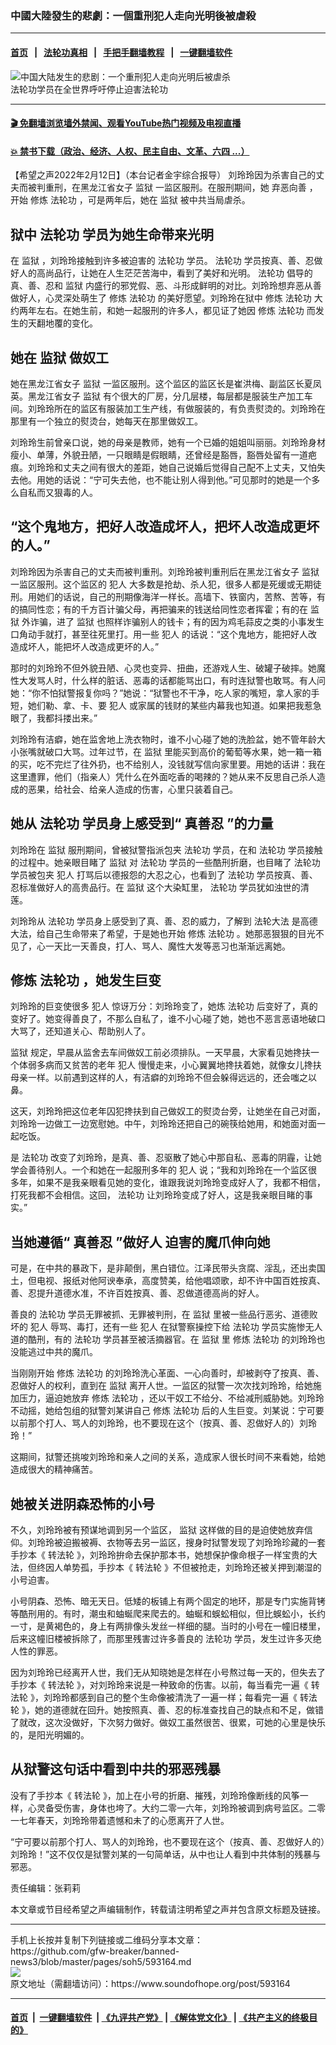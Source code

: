 ### 中國大陸發生的悲劇：一個重刑犯人走向光明後被虐殺
------------------------

#### [首页](https://github.com/gfw-breaker/banned-news3/blob/master/README.md) &nbsp;&nbsp;|&nbsp;&nbsp; [法轮功真相](https://github.com/begood0513/basic/blob/master/README.md)  &nbsp;&nbsp;|&nbsp;&nbsp; [手把手翻墙教程](https://github.com/gfw-breaker/guides/wiki)  &nbsp;&nbsp;|&nbsp;&nbsp; [一键翻墙软件](https://github.com/gfw-breaker/nogfw/blob/master/README.md)  



<div><img alt="中国大陆发生的悲剧：一个重刑犯人走向光明后被虐杀" src="https://img.soundofhope.org/2022-02/cb8f5718-6e53-4f04-b1b2-477183aba132_1_201_a-1644641962451.jpeg"/>
<br/><figcaption class="caption">
 法轮功学员在全世界呼吁停止迫害法轮功
</figcaption></div><hr/>

#### [ 🎬  免翻墙浏览墙外禁闻、观看YouTube热门视频及电视直播](https://github.com/gfw-breaker/HelloWorld)

#### [ 💥  禁书下载（政治、经济、人权、民主自由、文革、六四 ...）](https://github.com/gfw-breaker/books/blob/master/README.md)

<div><div class="Content__Wrapper sc-1bvya0-0 grZQxZ">
 <p class="meta-top">
  <span class="meta">
   【希望之声2022年2月12日】（本台记者金宇综合报导）
  </span>
  刘玲玲因为杀害自己的丈夫而被判重刑，在黑龙江省女子
  <ok href="/term/2509">
   监狱
  </ok>
  一监区服刑。在服刑期间，她
  <ok href="/term/694516">
   弃恶向善
  </ok>
  ，开始
  <ok href="/term/554195">
   修炼
  </ok>
  <ok href="/term/968">
   法轮功
  </ok>
  ，可是两年后，她在
  <ok href="/term/2509">
   监狱
  </ok>
  被中共当局虐杀。
 </p>
 <h2>
  狱中
  <ok href="/term/968">
   法轮功
  </ok>
  学员为她生命带来光明
 </h2>
 <p>
  在
  <ok href="/term/2509">
   监狱
  </ok>
  ，刘玲玲接触到许多被迫害的
  <ok href="/term/968">
   法轮功
  </ok>
  学员。
  <ok href="/term/968">
   法轮功
  </ok>
  学员按真、善、忍做好人的高尚品行，让她在人生茫茫苦海中，看到了美好和光明。
  <ok href="/term/968">
   法轮功
  </ok>
  倡导的真、善、忍和
  <ok href="/term/2509">
   监狱
  </ok>
  内盛行的邪党假、恶、斗形成鲜明的对比。刘玲玲想弃恶从善做好人，心灵深处萌生了
  <ok href="/term/554195">
   修炼
  </ok>
  <ok href="/term/968">
   法轮功
  </ok>
  的美好愿望。刘玲玲在狱中
  <ok href="/term/554195">
   修炼
  </ok>
  <ok href="/term/968">
   法轮功
  </ok>
  大约两年左右。在她生前，和她一起服刑的许多人，都见证了她因
  <ok href="/term/554195">
   修炼
  </ok>
  <ok href="/term/968">
   法轮功
  </ok>
  而发生的天翻地覆的变化。
 </p>
 <h2>
  她在
  <ok href="/term/2509">
   监狱
  </ok>
  做奴工
 </h2>
 <p>
  她在黑龙江省女子
  <ok href="/term/2509">
   监狱
  </ok>
  一监区服刑。这个监区的监区长是崔洪梅、副监区长夏凤英。黑龙江省女子
  <ok href="/term/2509">
   监狱
  </ok>
  有个很大的厂房，分几层楼，每层都是服装生产加工车间。刘玲玲所在的监区有服装加工生产线，有做服装的，有负责熨烫的。刘玲玲在那里有一个独立的熨烫台，她每天在那里做奴工。
 </p>
 <p>
  刘玲玲生前曾亲口说，她的母亲是教师，她有一个已婚的姐姐叫丽丽。刘玲玲身材瘦小、单薄，外貌丑陋，一只眼睛是假眼睛，还曾经是豁唇，豁唇处留有一道疤痕。刘玲玲和丈夫之间有很大的差距，她自己说婚后觉得自己配不上丈夫，又怕失去他。用她的话说：“宁可失去他，也不能让别人得到他。”可见那时的她是一个多么自私而又狠毒的人。
 </p>
 <h2>
  “这个鬼地方，把好人改造成坏人，把坏人改造成更坏的人。”
 </h2>
 <p>
  刘玲玲因为杀害自己的丈夫而被判重刑。刘玲玲被判重刑后在黑龙江省女子
  <ok href="/term/2509">
   监狱
  </ok>
  一监区服刑。这个监区的
  <ok href="/term/221338">
   犯人
  </ok>
  大多数是抢劫、杀人犯，很多人都是死缓或无期徒刑。用她们的话说，自己的刑期像海洋一样长。高墙下、铁窗内，苦熬、苦等，有的搞同性恋；有的千方百计骗父母，再把骗来的钱送给同性恋者挥霍；有的在
  <ok href="/term/2509">
   监狱
  </ok>
  外诈骗，进了
  <ok href="/term/2509">
   监狱
  </ok>
  也照样诈骗别人的钱卡；有的因为鸡毛蒜皮之类的小事发生口角动手就打，甚至往死里打。用一些
  <ok href="/term/221338">
   犯人
  </ok>
  的话说：“这个鬼地方，能把好人改造成坏人，能把坏人改造成更坏的人。”
 </p>
 <p>
  那时的刘玲玲不但外貌丑陋、心灵也变异、扭曲，还游戏人生、破罐子破摔。她魔性大发骂人时，什么样的脏话、恶毒的话都能骂出口，有时连狱警也敢骂。有人问她：“你不怕狱警报复你吗？”她说：“狱警也不干净，吃人家的嘴短，拿人家的手短，她们勒、拿、卡、要
  <ok href="/term/221338">
   犯人
  </ok>
  或家属的钱财的某些内幕我也知道。如果把我惹急眼了，我都抖搂出来。”
 </p>
 <p>
  刘玲玲有洁癖，她在监舍地上洗衣物时，谁不小心碰了她的洗脸盆，她不管年龄大小张嘴就破口大骂。过年过节，在
  <ok href="/term/2509">
   监狱
  </ok>
  里能买到高价的葡萄等水果，她一箱一箱的买，吃不完烂了往外扔，也不给别人，没钱就写信向家里要。用她的话讲：我在这里遭罪，他们（指亲人）凭什么在外面吃香的喝辣的？她从来不反思自己杀人造成的恶果，给社会、给亲人造成的伤害，心里只装着自己。
 </p>
 <h2>
  她从
  <ok href="/term/968">
   法轮功
  </ok>
  学员身上感受到“
  <ok href="/term/7789">
   真善忍
  </ok>
  ”的力量
 </h2>
 <p>
  刘玲玲在
  <ok href="/term/2509">
   监狱
  </ok>
  服刑期间，曾被狱警指派包夹
  <ok href="/term/968">
   法轮功
  </ok>
  学员，在和
  <ok href="/term/968">
   法轮功
  </ok>
  学员接触的过程中。她亲眼目睹了
  <ok href="/term/2509">
   监狱
  </ok>
  对
  <ok href="/term/968">
   法轮功
  </ok>
  学员的一些酷刑折磨，也目睹了
  <ok href="/term/968">
   法轮功
  </ok>
  学员被包夹
  <ok href="/term/221338">
   犯人
  </ok>
  打骂后以德报怨的大忍之心，也看到了
  <ok href="/term/968">
   法轮功
  </ok>
  学员按真、善、忍标准做好人的高贵品行。在
  <ok href="/term/2509">
   监狱
  </ok>
  这个大染缸里，
  <ok href="/term/968">
   法轮功
  </ok>
  学员犹如浊世的清莲。
 </p>
 <p>
  刘玲玲从
  <ok href="/term/968">
   法轮功
  </ok>
  学员身上感受到了真、善、忍的威力，了解到
  <ok href="/term/8055">
   法轮大法
  </ok>
  是高德大法，给自己生命带来了希望，于是她也开始
  <ok href="/term/554195">
   修炼
  </ok>
  <ok href="/term/968">
   法轮功
  </ok>
  。她那恶狠狠的目光不见了，心一天比一天善良，打人、骂人、魔性大发等恶习也渐渐远离她。
 </p>
 <h2>
  <ok href="/term/554195">
   修炼
  </ok>
  <ok href="/term/968">
   法轮功
  </ok>
  ，她发生巨变
 </h2>
 <p>
  刘玲玲的巨变使很多
  <ok href="/term/221338">
   犯人
  </ok>
  惊讶万分：刘玲玲变了，她炼
  <ok href="/term/968">
   法轮功
  </ok>
  后变好了，真的变好了。她变得善良了，不那么自私了，谁不小心碰了她，她也不恶言恶语地破口大骂了，还知道关心、帮助别人了。
 </p>
 <p>
  <ok href="/term/2509">
   监狱
  </ok>
  规定，早晨从监舍去车间做奴工前必须排队。一天早晨，大家看见她搀扶一个体弱多病而又贫苦的老年
  <ok href="/term/221338">
   犯人
  </ok>
  慢慢走来，小心翼翼地搀扶着她，就像女儿搀扶母亲一样。以前遇到这样的人，有洁癖的刘玲玲不但会躲得远远的，还会嗤之以鼻。
 </p>
 <p>
  这天，刘玲玲把这位老年囚犯搀扶到自己做奴工的熨烫台旁，让她坐在自己对面，刘玲玲一边做工一边宽慰她。中午，刘玲玲还把自己的碗筷给她用，和她面对面一起吃饭。
 </p>
 <p>
  是
  <ok href="/term/968">
   法轮功
  </ok>
  改变了刘玲玲，是真、善、忍驱散了她心中那自私、恶毒的阴霾，让她学会善待别人。一个和她在一起服刑多年的
  <ok href="/term/221338">
   犯人
  </ok>
  说；“我和刘玲玲在一个监区很多年，如果不是我亲眼看见她的变化，谁跟我说刘玲玲变成好人了，我都不相信，打死我都不会相信。这回，
  <ok href="/term/968">
   法轮功
  </ok>
  让刘玲玲变成了好人，这是我亲眼目睹的事实。”
 </p>
 <h2>
  当她遵循“
  <ok href="/term/7789">
   真善忍
  </ok>
  ”做好人 迫害的魔爪伸向她
 </h2>
 <p>
  可是，在中共的暴政下，是非颠倒，黑白错位。江泽民带头贪腐、淫乱，还出卖国土，但电视、报纸对他阿谀奉承，高度赞美，给他唱颂歌，却不许中国百姓按真、善、忍提升道德水准，不许百姓按真、善、忍做道德高尚的好人。
 </p>
 <p>
  善良的
  <ok href="/term/968">
   法轮功
  </ok>
  学员无罪被抓、无罪被判刑，在
  <ok href="/term/2509">
   监狱
  </ok>
  里被一些品行恶劣、道德败坏的
  <ok href="/term/221338">
   犯人
  </ok>
  辱骂、毒打，还有一些
  <ok href="/term/221338">
   犯人
  </ok>
  在狱警察操控下给
  <ok href="/term/968">
   法轮功
  </ok>
  学员实施惨无人道的酷刑，有的
  <ok href="/term/968">
   法轮功
  </ok>
  学员甚至被活摘器官。在
  <ok href="/term/2509">
   监狱
  </ok>
  里
  <ok href="/term/554195">
   修炼
  </ok>
  <ok href="/term/968">
   法轮功
  </ok>
  的刘玲玲也没能逃过中共的魔爪。
 </p>
 <p>
  当刚刚开始
  <ok href="/term/554195">
   修炼
  </ok>
  <ok href="/term/968">
   法轮功
  </ok>
  的刘玲玲洗心革面、一心向善时，却被剥夺了按真、善、忍做好人的权利，直到在
  <ok href="/term/2509">
   监狱
  </ok>
  离开人世。一监区的狱警一次次找刘玲玲，给她施加压力，逼迫她放弃
  <ok href="/term/554195">
   修炼
  </ok>
  <ok href="/term/968">
   法轮功
  </ok>
  ，还以干奴工不给分、不给减刑威胁她。刘玲玲不动摇，她给包组的狱警刘某讲自己
  <ok href="/term/554195">
   修炼
  </ok>
  <ok href="/term/968">
   法轮功
  </ok>
  后的人生巨变。刘某说：宁可要以前那个打人、骂人的刘玲玲，也不要现在这个（按真、善、忍做好人的）刘玲玲！”
 </p>
 <p>
  这期间，狱警还挑唆刘玲玲和亲人之间的关系，造成家人很长时间不来看她，给她造成很大的精神痛苦。
 </p>
 <h2>
  她被关进阴森恐怖的小号
 </h2>
 <p>
  不久，刘玲玲被有预谋地调到另一个监区，
  <ok href="/term/2509">
   监狱
  </ok>
  这样做的目的是迫使她放弃信仰。刘玲玲被迫搬被褥、衣物等去另一监区，搜身时狱警发现了刘玲玲珍藏的一套手抄本《
  <ok href="/term/4799">
   转法轮
  </ok>
  》，刘玲玲拚命去保护那本书，她想保护像命根子一样宝贵的大法，但终因人单势孤，手抄本《
  <ok href="/term/4799">
   转法轮
  </ok>
  》不但被抢走，刘玲玲还被关押到潮湿的小号迫害。
 </p>
 <p>
  小号阴森、恐怖、暗无天日。低矮的板铺上有两个固定的地环，那是专门实施背铐等酷刑用的。有时，潮虫和蚰蜒爬来爬去的。蚰蜒和蜈蚣相似，但比蜈蚣小，长约一寸，是黄褐色的，身上有两排像头发丝一样细的腿。当时的小号在一幢旧楼里，后来这幢旧楼被拆除了，而那里残害过许多善良的
  <ok href="/term/968">
   法轮功
  </ok>
  学员，发生过许多灭绝人性的罪恶。
 </p>
 <p>
  因为刘玲玲已经离开人世，我们无从知晓她是怎样在小号熬过每一天的，但失去了手抄本《
  <ok href="/term/4799">
   转法轮
  </ok>
  》，对刘玲玲来说是一种致命的伤害。以前，每当看完一遍《
  <ok href="/term/4799">
   转法轮
  </ok>
  》，刘玲玲都感到自己的整个生命像被清洗了一遍一样；每看完一遍《
  <ok href="/term/4799">
   转法轮
  </ok>
  》，她的道德就在回升。她按照真、善、忍的标准查找自己的缺点和不足，做错了就改，这次没做好，下次努力做好。做奴工虽然很苦、很累，可她的心里是快乐的，是阳光明媚的。
 </p>
 <h2>
  从狱警这句话中看到中共的邪恶残暴
 </h2>
 <p>
  没有了手抄本《
  <ok href="/term/4799">
   转法轮
  </ok>
  》，加上在小号的折磨、摧残，刘玲玲像断线的风筝一样，心灵备受伤害，身体也垮了。大约二零一六年，刘玲玲被调到病号监区。二零一七年春天，刘玲玲带着遗憾和未了的心愿离开了人世。
 </p>
 <p>
  “宁可要以前那个打人、骂人的刘玲玲，也不要现在这个（按真、善、忍做好人的）刘玲玲！”这不仅仅是狱警刘某的一句简单话，从中也让人看到中共体制的残暴与邪恶。
 </p>
 <p class="meta-btm">
  责任编辑：张莉莉
 </p>
 <p class="meta-btm">
  本文章或节目经希望之声编辑制作，转载请注明希望之声并包含原文标题及链接。
 </p>
</div>
</div>
<hr/>
手机上长按并复制下列链接或二维码分享本文章：<br/>
https://github.com/gfw-breaker/banned-news3/blob/master/pages/soh5/593164.md <br/>
<a href='https://github.com/gfw-breaker/banned-news3/blob/master/pages/soh5/593164.md'><img src='https://github.com/gfw-breaker/banned-news3/blob/master/pages/soh5/593164.md.png'/></a> <br/>
原文地址（需翻墙访问）：https://www.soundofhope.org/post/593164


------------------------
#### [首页](https://github.com/gfw-breaker/banned-news3/blob/master/README.md) &nbsp;|&nbsp; [一键翻墙软件](https://github.com/gfw-breaker/nogfw/blob/master/README.md) &nbsp;| [《九评共产党》](https://github.com/gfw-breaker/9ping.md/blob/master/README.md#九评之一评共产党是什么) | [《解体党文化》](https://github.com/gfw-breaker/jtdwh.md/blob/master/README.md) | [《共产主义的终极目的》](https://github.com/gfw-breaker/gczydzjmd.md/blob/master/README.md)


<img src='http://gfw-breaker.win/banned-news3/pages/soh5/593164.md' width='0px' height='0px'/>